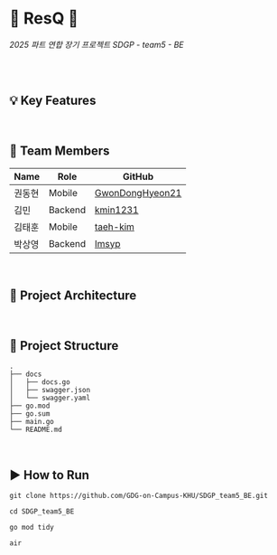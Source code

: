 # 🚨 ResQ 🚨

<i>2025 파트 연합 장기 프로젝트 SDGP - team5 - BE</i>

<br>
<br>

## 💡 Key Features

<br>

## 👥 Team Members

| Name       | Role     | GitHub                                               |
|------------|----------|------------------------------------------------------|
| 권동현      | Mobile  | [GwonDongHyeon21](https://github.com/GwonDongHyeon21) |
| 김민        | Backend | [kmin1231](https://github.com/kmin1231) |
| 김태훈      | Mobile  | [taeh-kim](https://github.com/taeh-kim) |
| 박상영      | Backend | [Imsyp](https://github.com/Imsyp) |

<br>

## 🧩 Project Architecture

<br>

## 📂 Project Structure

```
.
├── docs
│   ├── docs.go
│   ├── swagger.json
│   └── swagger.yaml
├── go.mod
├── go.sum
├── main.go
└── README.md
```

<br>

## ▶️ How to Run

```
git clone https://github.com/GDG-on-Campus-KHU/SDGP_team5_BE.git
```

```
cd SDGP_team5_BE
```

```
go mod tidy
```

```
air
```

<br>
